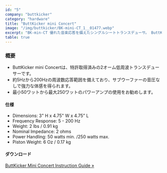 ```yaml
---
id: "5"
company: "buttkicker"
category: "hardware"
title: "ButtKicker mini Concert"
image: "/img/buttkicker/BK-mini-CT_1__01477.webp"
excerpt: "BK-min-CT 優れた音楽応答を備えたシングルシートトランスデューサ。 ButtKickerミニコンサートは、深みのある低音から低中音域まで、驚くべきインパクトとトーンの知覚を追加します。 "
table: true
---
```

### 概要
* ButtKicker mini Concertは、特許取得済みの2オーム低周波トランスデューサーです。
* 約5Hzから200Hzの周波数応答範囲を備えており、サブウーファーの音圧なしで強力な体感を得られます。
* 最小50ワットから最大250ワットのパワーアンプの使用をお勧めします。

#### 仕様
* Dimensions:	3" H x 4.75" W x 4.75” L
* Frequency Response:	5 - 200 Hz
* Weight:	2 lbs / 0.91 kg
* Nominal Impedance:	2 ohms
* Power Handling:	50 watts min. /250 watts max.
* Piston Weight:	6 Oz / 0.17 kg

#### ダウンロード
[ButtKicker Mini Concert Instruction Guide »](https://cdn.shopify.com/s/files/1/0549/6265/1384/files/BK-MINI-CT_-_ButtKicker_Mini_Concert_Haptic_Transducer_-_Product_Manual.pdf?v=1635175406)